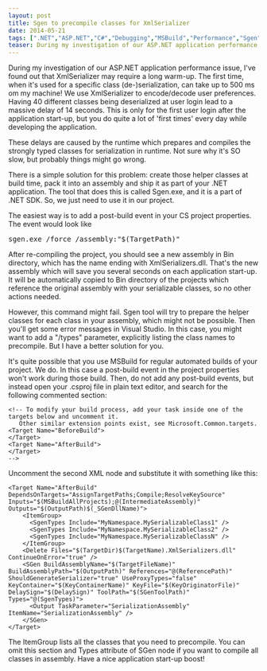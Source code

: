 ```yaml
---
layout: post
title: Sgen to precompile classes for XmlSerializer
date: 2014-05-21
tags: [".NET","ASP.NET","C#","Debugging","MSBuild","Performance","Sgen","XmlSerializer"]
teaser: During my investigation of our ASP.NET application performance issue, I've found out that XmlSerializer may require a long warm-up. The first time, when it's used for a specific class (de-)serialization, can take up to 500 ms om my machine! We use XmlSerializer to encode/decode user preferences. Having 40 different classes being deserialized at user login lead to a massive delay of 14 seconds.
---
```


During my investigation of our ASP.NET application performance issue, I've found out that XmlSerializer may require a long warm-up. The first time, when it's used for a specific class (de-)serialization, can take up to 500 ms om my machine! We use XmlSerializer to encode/decode user preferences. Having 40 different classes being deserialized at user login lead to a massive delay of 14 seconds. This is only for the first user login after the application start-up, but you do quite a lot of 'first times' every day while developing the application.

These delays are caused by the runtime which prepares and compiles the strongly typed classes for serialization in runtime. Not sure why it's SO slow, but probably things might go wrong.

There is a simple solution for this problem: create those helper classes at build time, pack it into an assembly and ship it as part of your .NET application. The tool that does this is called Sgen.exe, and it is a part of .NET SDK. So, we just need to use it in our project.

The easiest way is to add a post-build event in your CS project properties. The event would look like
<pre>sgen.exe /force /assembly:"$(TargetPath)"</pre>
After re-compiling the project, you should see a new assembly in Bin directory, which has the name ending with XmlSerializers.dll. That's the new assembly which will save you several seconds on each application start-up. It will be automatically copied to Bin directory of the projects which reference the original assembly with your serializable classes, so no other actions needed.

However, this command might fail. Sgen tool will try to prepare the helper classes for each class in your assembly, which might not be possible. Then you'll get some error messages in Visual Studio. In this case, you might want to add a "/types" parameter, explicitly listing the class names to precompile. But I have a better solution for you.

It's quite possible that you use MSBuild for regular automated builds of your project. We do. In this case a post-build event in the project properties won't work during those build. Then, do not add any post-build events, but instead open your .csproj file in plain text editor, and search for the following commented section:

    <!-- To modify your build process, add your task inside one of the targets below and uncomment it. 
       Other similar extension points exist, see Microsoft.Common.targets.
    <Target Name="BeforeBuild">
    </Target>
    <Target Name="AfterBuild">
    </Target>
    -->

Uncomment the second XML node and substitute it with something like this:

    <Target Name="AfterBuild" DependsOnTargets="AssignTargetPaths;Compile;ResolveKeySource" Inputs="$(MSBuildAllProjects);@(IntermediateAssembly)" Outputs="$(OutputPath)$(_SGenDllName)">
        <ItemGroup>
          <SgenTypes Include="MyNamespace.MySerializableClass1" />
          <SgenTypes Include="MyNamespace.MySerializableClass2" />
          <SgenTypes Include="MyNamespace.MySerializableClassN" />
        </ItemGroup>
        <Delete Files="$(TargetDir)$(TargetName).XmlSerializers.dll" ContinueOnError="true" />
        <SGen BuildAssemblyName="$(TargetFileName)" BuildAssemblyPath="$(OutputPath)" References="@(ReferencePath)" ShouldGenerateSerializer="true" UseProxyTypes="false" KeyContainer="$(KeyContainerName)" KeyFile="$(KeyOriginatorFile)" DelaySign="$(DelaySign)" ToolPath="$(SGenToolPath)" Types="@(SgenTypes)">
          <Output TaskParameter="SerializationAssembly" ItemName="SerializationAssembly" />
        </SGen>
    </Target>

The ItemGroup lists all the classes that you need to precompile. You can omit this section and Types attribute of SGen node if you want to compile all classes in assembly.
Have a nice application start-up boost!